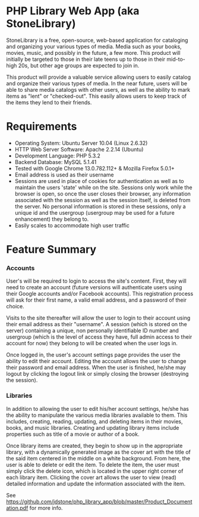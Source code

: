 PHP Library Web App (aka StoneLibrary)
===============

StoneLibrary is a free, open-source, web-based application for cataloging and 
organizing your various types of media. Media such as your books, movies, music, and possibly in the 
future, a few more. This product will initially be targeted to those in their late teens up to those in their 
mid-to-high 20s, but other age groups are expected to join in.

This product will provide a valuable service allowing users to easily catalog and organize their 
various types of media.  In the near future, users will be able to share media catalogs with other users, 
as well as the ability to mark items as "lent" or "checked-out". This easily allows users to keep track of 
the items they lend to their friends.

Requirements
============

-  Operating System: Ubuntu Server 10.04 (Linux 2.6.32)
-  HTTP Web Server Software: Apache 2.2.14 (Ubuntu)
-  Development Language: PHP 5.3.2
-  Backend Database: MySQL 5.1.41
-  Tested with Google Chrome 13.0.782.112+ & Mozilla Firefox 5.0.1+
-  Email address is used as their username
-  Sessions are used in place of cookies for authentication as well as to maintain the users 'state'
   while on the site. Sessions only work while the browser is open, so once the user closes their
   browser, any information associated with the session as well as the session itself, is deleted
   from the server. No personal information is stored in these sessions, only a unique id and the
   usergroup (usergroup may be used for a future enhancement) they belong to.
-  Easily scales to accommodate high user traffic

Feature Summary
===============

<h3>Accounts</h3>
User's will be required to login to access the site's content. First, they will need to create an account 
(future versions will authenticate users using their Google accounts and/or Facebook accounts). This 
registration process will ask for their first name, a valid email address, and a password of their choice.

Visits to the site thereafter will allow the user to login to their account using their email address as their 
"username".  A session (which is stored on the server) containing a unique, non personally identifiable ID number and usergroup (which is the level of access they have, full admin access to their account for 
now) they belong to will be created when the user logs in.

Once logged in, the user's account settings page provides the user the ability to edit their account. 
Editing the account allows the user to change their password and email address.  When the user is 
finished, he/she may logout by clicking the logout link or simply closing the browser (destroying the 
session).

<h3>Libraries</h3>
In addition to allowing the user to edit his/her account settings, he/she has the ability to manipulate the 
various media libraries available to them. This includes, creating, reading, updating, and deleting items 
in their movies, books, and music libraries.  Creating and updating library items include properties such 
as title of a movie or author of a book.

Once library items are created, they begin to show up in the appropriate library, with a dynamically 
generated image as the cover art with the title of the said item centered in the middle on a white 
background.  From here, the user is able to delete or edit the item. To delete the item, the user must 
simply click the delete icon, which is located in the upper right corner of each library item.  Clicking 
the cover art allows the user to view (read) detailed information and update the information associated 
with the item.

See https://github.com/jdstone/php_library_app/blob/master/Product_Documentation.pdf for more info.
